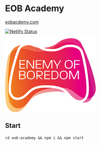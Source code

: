 # EOB Academy

[eobacdemy.com](http://eobacademy.com)

[![Netlify Status](https://api.netlify.com/api/v1/badges/9b190ed4-c8fe-4748-98c7-498ed8bf59a7/deploy-status)](https://app.netlify.com/sites/eobacademy/deploys)

![EOB Academy](https://github.com/MantasMikal/eob-academy/blob/master/web/static/asset/logo.png?raw=true)


## Start

```cd eob-academy && npm i && npm start```
